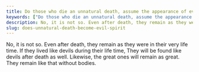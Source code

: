 ```yaml
---
title: Do those who die an unnatural death, assume the appearance of evil spirits?
keywords: ["Do those who die an unnatural death, assume the appearance of evil spirits?",Sahib Bandgi books,]
description: No, it is not so. Even after death, they remain as they were in their very life time. If they lived like devils during their life time, They will be found
slug: does-unnatural-death-become-evil-spirit
---
```


No, it is not so. Even after death, they remain as they were in their very life time. If they lived like devils during their life time, They will be found like devils after death as well. Likewise, the great ones will remain as great. They remain like that without bodies.  



  